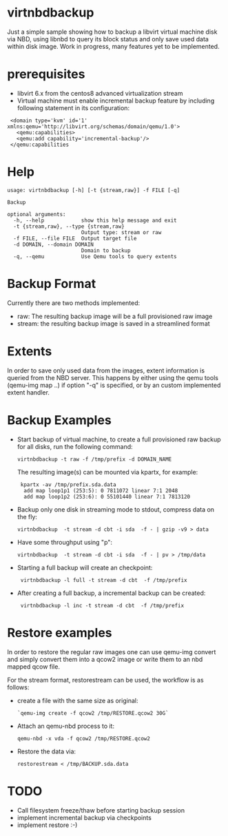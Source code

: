 # virtnbdbackup

Just a simple sample showing how to backup a libvirt virtual machine disk
via NBD, using libnbd to query its block status and only save used data within
disk image. Work in progress, many features yet to be implemented.

# prerequisites

* libvirt 6.x from the centos8 advanced virtualization stream
* Virtual machine must enable incremental backup feature by
  including following statement in its configuration:
 
 ```
  <domain type='kvm' id='1' xmlns:qemu='http://libvirt.org/schemas/domain/qemu/1.0'>
    <qemu:capabilities>
    <qemu:add capability='incremental-backup'/>
  </qemu:capabilities
 ```
 
# Help
```
usage: virtnbdbackup [-h] [-t {stream,raw}] -f FILE [-q]

Backup

optional arguments:
  -h, --help            show this help message and exit
  -t {stream,raw}, --type {stream,raw}
                        Output type: stream or raw
  -f FILE, --file FILE  Output target file
  -d DOMAIN, --domain DOMAIN
                        Domain to backup
  -q, --qemu            Use Qemu tools to query extents
```

# Backup Format

Currently there are two methods implemented:

 * raw: The resulting backup image will be a full provisioned raw image
 * stream: the resulting backup image is saved in a streamlined format
 
# Extents

In order to save only used data from the images, extent information is queried
from the NBD server. This happens by either using the qemu tools (qemu-img map
..) if option "-q" is specified, or by an custom implemented extent handler.


# Backup Examples

* Start backup of virtual machine, to create a full provisioned raw
  backup for all disks, run the following command:
  
  ```
  virtnbdbackup -t raw -f /tmp/prefix -d DOMAIN_NAME
  ```
  
  The resulting image(s) can be mounted via kpartx, for example:
  
  ```
   kpartx -av /tmp/prefix.sda.data
    add map loop1p1 (253:5): 0 7811072 linear 7:1 2048
    add map loop1p2 (253:6): 0 55101440 linear 7:1 7813120
  ```
  
* Backup only one disk in streaming mode to stdout, compress data on the
  fly:

  ```
  virtnbdbackup  -t stream -d cbt -i sda  -f - | gzip -v9 > data
  ```

* Have some throughput using "p":

  ```
  virtnbdbackup  -t stream -d cbt -i sda  -f - | pv > /tmp/data
  ```

* Starting a full backup will create an checkpoint:
  ```
   virtnbdbackup -l full -t stream -d cbt  -f /tmp/prefix
  ```

* After creating a full backup, a incremental backup can be created:

  ```
   virtnbdbackup -l inc -t stream -d cbt  -f /tmp/prefix
  ```

# Restore examples

In order to restore the regular raw images one can use qemu-img convert
and simply convert them into a qcow2 image or write them to an nbd mapped
qcow file.

For the stream format, restorestream can be used, the workflow is as
follows:

 * create a file with the same size as original:
    ```
    `qemu-img create -f qcow2 /tmp/RESTORE.qcow2 30G`
    ```
* Attach an qemu-nbd process to it:
    ```
    qemu-nbd -x vda -f qcow2 /tmp/RESTORE.qcow2
    ```
* Restore the data via:
    ```
    restorestream < /tmp/BACKUP.sda.data
    ```


# TODO

 * Call filesystem freeze/thaw before starting backup session
 * implement incremental backup via checkpoints
 * implement restore :-)
